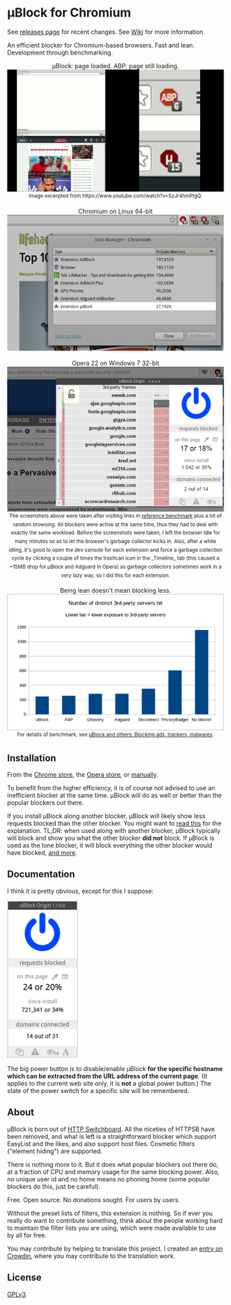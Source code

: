 # µBlock for Chromium

See [releases page](https://github.com/gorhill/uBlock/releases) for recent changes. 
See [Wiki](https://github.com/gorhill/uBlock/wiki) for more information.

An efficient blocker for Chromium-based browsers. Fast and lean. Development 
through benchmarking.

<p align="center">
µBlock: page loaded. ABP: page still loading.<br>
<img src="https://raw.githubusercontent.com/gorhill/uBlock/master/doc/img/abp-vs-ublock-page-1.png" /><br>
<sup>Image excerpted from https://www.youtube.com/watch?v=SzJr4hmPlgQ.</sup>
</p>

<p align="center">
Chromium on Linux 64-bit<br>
<img src="https://raw.githubusercontent.com/gorhill/uBlock/master/doc/img/ss-chromium-2.png" /><br><br>
Opera 22 on Windows 7 32-bit<br>
<img src="https://raw.githubusercontent.com/gorhill/uBlock/master/doc/img/ss-opera-1.png" /><br>
<sup>The screenshots above were taken after visiting links in 
<a href="https://github.com/gorhill/uBlock/wiki/Reference-benchmark">reference benchmark</a> 
plus a bit of random browsing. All blockers were active at the same time, 
thus they had to deal with exactly the same workload. Before the screenshots were 
taken, I left the browser idle for many minutes so as to let the browser's 
garbage collector kicks in. Also, after a while idling, it's good to open the dev
console for each extension and force a garbage collection cycle by clicking a couple of times 
the trashcan icon in the _Timeline_ tab (this caused a ~15MB drop for µBlock and Adguard in Opera) 
as garbage collectors sometimes work in a very lazy way, so I did this for each extension.</sup>
</p>

<p align="center">
Being lean doesn't mean blocking less.<br>
<img src="https://raw.githubusercontent.com/gorhill/uBlock/master/doc/img/privacy-benchmark.png" /><br>
<sup>For details of benchmark, see 
<a href="https://github.com/gorhill/uBlock/wiki/%C2%B5Block-and-others:-Blocking-ads,-trackers,-malwares">µBlock and others: Blocking ads, trackers, malwares</a>.
</p>

## Installation

From the [Chrome store](https://chrome.google.com/webstore/detail/µblock/cjpalhdlnbpafiamejdnhcphjbkeiagm), 
the [Opera store](https://addons.opera.com/en-gb/extensions/details/ublock/), or [manually](https://github.com/gorhill/uBlock/tree/master/dist#install).

To benefit from the higher efficiency, it is of course not advised to use an 
inefficient blocker at the same time. µBlock will do as well or better than the 
popular blockers out there.

If you install µBlock along another blocker, µBlock will likely show less requests 
blocked than the other blocker. You might want to [read this](https://github.com/gorhill/uBlock/wiki/Tricks-and-tips#easy-way-to-find-out-what-other-blockers-do-not-block-what-they-should-block) 
for the explanation.
TL;DR: when used along with another blocker, µBlock typically will block and show 
you what the other blocker **did not** block. If µBlock is used as the lone blocker, 
it will block everything the other blocker would have blocked, 
[and more](https://github.com/gorhill/uBlock/wiki/%C2%B5Block-and-others:-Blocking-ads,-trackers,-malwares).

## Documentation

I think it is pretty obvious, except for this I suppose:

![Popup](https://raw.githubusercontent.com/gorhill/uBlock/master/doc/img/popup-1.png)

The big power button is to disable/enable µBlock **for the specific hostname
which can be extracted from the URL address of the current page**. (It applies to 
the current web site only, it is **not** a global power button.) The state of the power 
switch for a specific site will be remembered.

## About

µBlock is born out of [HTTP Switchboard](https://github.com/gorhill/httpswitchboard).
All the niceties of HTTPSB have been removed, and what is left is a straightforward
blocker which support EasyList and the likes, and also support host files. 
Cosmetic filters ("element hiding") are supported.

There is nothing more to it. But it does what popular blockers out there do, at a
fraction of CPU and memory usage for the same blocking power. Also, no unique user id 
and no home means no phoning home (some popular blockers do this, just be careful).

Free. Open source. No donations sought. For users by users. 

Without the preset lists of filters, this extension is nothing. So if ever you 
really do want to contribute something, think about the people working hard 
to maintain the filter lists you are using, which were made available to use by 
all for free.

You may contribute by helping to translate this project. I created an 
[entry on Crowdin](https://crowdin.net/project/ublock), where you may contribute 
to the translation work.

## License

[GPLv3](https://github.com/gorhill/uBlock/blob/master/LICENSE.txt).
